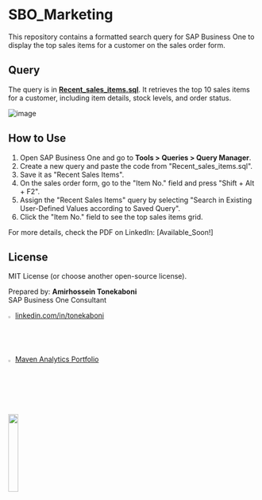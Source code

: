 # SBO_Marketing

This repository contains a formatted search query for SAP Business One to display the top sales items for a customer on the sales order form.

## Query

The query is in **[Recent_sales_items.sql](Formatted_Search/Recent_sales_items.sql)**. It retrieves the top 10 sales items for a customer, including item details, stock levels, and order status.

![image](https://github.com/user-attachments/assets/573300a3-3936-4e82-8644-bbcb66e87b2c)


## How to Use

1. Open SAP Business One and go to **Tools > Queries > Query Manager**.
2. Create a new query and paste the code from "Recent_sales_items.sql".
3. Save it as "Recent Sales Items".
4. On the sales order form, go to the "Item No." field and press "Shift + Alt + F2".
5. Assign the "Recent Sales Items" query by selecting "Search in Existing User-Defined Values according to Saved Query".
6. Click the "Item No." field to see the top sales items grid.

For more details, check the PDF on LinkedIn: [Available_Soon!]

## License
MIT License (or choose another open-source license).

Prepared by: **Amirhossein Tonekaboni**<br>SAP Business One Consultant

<img src="https://github.com/user-attachments/assets/810e92a1-f6eb-4a5b-a2f5-ea61ad1241af" width="2%">   [linkedin.com/in/tonekaboni](https://www.linkedin.com/in/tonekaboni/)
<br><img src="https://media.licdn.com/dms/image/v2/C4E0BAQGKWpCXrVLm3Q/company-logo_200_200/company-logo_200_200/0/1630580865071/maven_analytics_logo?e=2147483647&v=beta&t=qcxrRWZs5vlYYcpVOg8wAci5gc0UJmV_L0QlzWdaqwc" width="2%"> [Maven Analytics Portfolio](https://mavenanalytics.io/project/33114)
  
<br><img src="https://github.com/user-attachments/assets/23de988a-1c18-4938-8951-15715c6b1da4" width="20%">
